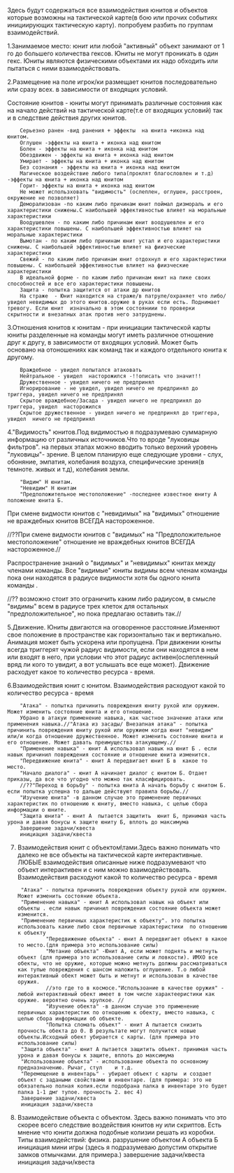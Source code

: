  Здесь будут содержаться все взаимодействия  юнитов и объектов  которые возможны на  тактической карте(в бою или  прочих событиях инициирующих тактическую карту). попробуем разбить по группам взаимодействий.

1.Занимаемое место:
юнит или  любой "активный" объект занимают от 1 го до большего количества гексов. Юниты не могут проникать в один гекс. Юниты являются физическими объектами их надо обходить или пытаться с ними взаимодействовать.

2.Размещение на поле
игрок/ки размещает юнитов последовательно или  сразу всех. в зависимости от входящих условий.

Состояние юнитов - юниты могут принимать различные состояния как на начало действий на тактической карте(т.е от входящих условий) так и в следствие действия других юнитов.

		Серьезно ранен -вид ранения + эффекты  на юнита +иконка над юнитом.
		Оглушен -эффекты на юнита + иконка над юнитом
		Болен - эффекты на юнита + иконка над юнитом
		Обездвижен - эффекты на юнита + иконка над юнитом
		Умирает - эффекты на юнита + иконка над юнитом
		Без сознания - эффекты на юнита + иконка над юнитом
		Магическое воздействие любого типа(проклят благословлен и т.д) -эффекты на юнита + иконка над юнитом
		Горит- эффекты на юнита + иконка над юнитом
		Не может использховать "видимость" (ослеплен, оглушен, расстроен, окружение не позволяет)
		Деморализован -по каким либо причинам юнит поймал дизмораль и его характеристики снижены.С наибольшей эффективностью влияет на моральные характеристики
		Воодушевлен - по каким либо причинам юнит воодушевлен и его характеристики повышены. С наибольшей эффективностью влияет на моральные характеристики
		Вымотан - по каким либо причинам юнит устал и его характеристики снижены. С наибольшей эффективностью влияет на фиизческие характеристики
		Свежий - по каким либо причинам юнит отдохнул и его характеристики повышены. С наибольшей эффективностью влияет на фиизческие характеристики
		В идеальной форме - по каким либо причинам юнит на пике своих способностей и все его характеристики повышены.
		Защита - попытка защитится от атаки др юнитов
		На страже  - Юнит находится на страже/в патруле/охраняет что либо/увидел невидимых до этого юнитов.оружие в руках если есть. Поднимает тревогу. Если юнит  изначально в этом состояниии то проверки скрытности и внезапных атак против него затруднены.


3.Отношения юнитов к юнитам - при инициации  тактической карты юниты разделенные на команды могут иметь различное отношение друг к другу, в зависимости от входящих условий. Может быть основано на отоношениях как команд  так и каждого отдельного юнита к другому. 

		Враждебное - увидел попытался атаковать 
		Нейтральное - увидел  насторожился -!!описать что значит!!
		Дружественное - увидел ничего не предпринял
		Игнорирование - не увидел, увидел ничего не предпринял до триггера, увидел ничего не предпринял
		Скрытое враждебное/Засада - увидел ничего не предпринял до триггера, увидел  насторожился
		Скрытое дружественное - увидел ничего не предпринял до триггера, увидел  ничего не предпринял 

4."Видимость" юнитов.Под видимостью я подразумеваю суммарную информацию от различных источников.Что то вроде "луковицы фильтров". на первых этапах можно вводить только верхний уровень "луковицы"- зрение. В целом планирую еще следующие уровни - слух, обоняние, эмпатия, колебания воздуха, специфические зрения(в темноте. живых и т.д), колебания земли. 

		"Видим" Н юнитам.
		"Невидим" Н юнитам
		"Предположительное местоположение" -последнее известное юниту А положение юнита Б.
При смене видмости юнитов  с "невидимых" на "видимых" отношение не враждебных юнитов ВСЕГДА настороженное.

   //??При смене видмости юнитов  с "видимых" на "Предположительное местоположение" отношение не враждебных юнитов ВСЕГДА настороженное.//

Распространение знаний  о "видимых" и "невидимых" юнитах между членами команды. Все "видимые" юниты видимы всем членам команды пока они находятся в радиусе видимости хотя бы одного юнита команды .

  //?? возможно стоит это ограничить каким либо радиусом, в смысле "видимы" всем в радиусе трех клеток для остальных "предположительное", но пока предлагаю оставить так.//

5.Движение. 
Юниты двигаются на оговоренное расстояние.Изменяют свое положение в пространстве как горизонтально так и  вертикально. Анимация может быть ускорена или пропущена. При движении юниты всегда триггерят чужой радиус видимости, если они находятся в нем или входят в него, при условии что этот радиус активен(ослепленный вряд ли кого то увидит, а вот услышать все еще может). Движение расходует какое то количество ресурса - время.


6.Взаимодействия юнит с юнитом. Взаимодействия расходуют какой то количество ресурса - время

		"Атака" - попытка причинить повреждения юниту рукой или оружием. Может изменить состояние юнита и его отношение.
		Убрано в атакуи применение навыка, как частное значение атаки или применения навыка.//"Атака из засады/ Внезапная атака" - попытка причинить повреждения юниту рукой или оружием когда юнит "невидим" или/и когда отношение дружественное. Может изменить состояние юнита и его отношение. Может давать преимущества атакующему.// 
		"Применение навыка" - юнит А использовал навык на юнит Б . если навык причинил повреждения состояние и отношение юнита изменится.
		"Передвижение юнита" - юнит А передвигает юнит Б в  какое то место.
		"Начало диалога" - юнит А начинает диалог с юнитом Б. Отдает приказы, да все что угодно что можно так класифицировать.
		//??"Переход в борьбу" - попытка юнита А начать борьбу с юнитом Б. если попытка успешна то дальше действуют правила борьбы.//
		"Изучение юнита" -в данном случае это применение первичных характеристик по отношению к юниту, вместо навыка, с целью сбора информации о юните.
		"Защита юнита" - юнит А  пытается защитить  юнит Б, принимая часть урона и давая бонусы к защите юниту Б, вплоть до максимума
		Завершение задачи/квеста
		инициация задачи/квеста
7. Взаимодействия юнит с объектом\тами.Здесь важно понимать что далеко не все объекты на тактической карте интерактивные. ЛЮБЫЕ взаимодействия описанные ниже подразумевают что объект интерактивен и с ним можно взаимодействовать. Взаимодействия расходуют какой то количество ресурса - время

		"Атака" - попытка причинить повреждения объекту рукой или оружием. Может изменить состояние объекта.
		"Применение навыка" - юнит А использовал навык на объект или объекты . если навык причинил повреждения состояние объекта может изменится.
		"Применение первичных характеристик к объекту". это попытка использовать какие либо свои первичные характеристики  по отношению к объекту
				"Передвижение объекта" - юнит А передвигает объект в какое то место.(для примера это использование силы)
				"Метание объекта" -Юнит А, если может поднять и метнуть объект (для примера это использование силы и ловкости). ИМХО все обекты, что не оружие, которые можно метнуть должны рассматриваться как тупые повреждения с шансом наложить оглушение. Т.о любой интерактивный обект может быть и метнут и использован в качестве оружия.
				//это где то в космосе."Использоание в качестве оружия" - любой интерактивный обект имеет в том числе характееристики как оружие. вероятно очень хрупкое. //
				"Изучение обекта" -в данном случае это применение первичных характеристик по отношению к обекту, вместо навыка, с целью сбора информации об объекте.
				"Попытка сломать объект" - юнит А пытается снизить прочность обекта до 0. В результате могут получится новые объекты.Исходный обект убирается с карты. (для примера это использование силы)
		"Защита объекта" - юнит А пытается защитить объект. принимая часть урона и давая бонусы к защите, вплоть до максимума
		"Использование объекта" - использование объекта по основному предназначению. Рычаг, стул    и т.д.
		"Перемещение в инвентарь" - убирает объект с карты  и создает объект с задаными свойствами в инвентаре. (для примера: это не обязательно полная копия.если подобрана палка в инвентаре это будет палка 1-1 дмг тупое. прочность 2. вес 4)
		Завершение задачи/квеста
		инициация задачи/квеста
8. Взаимодействие объекта с объектом.  Здесь важно понимать что это скорее всего следствие воздействия юнитов ну или скриптов. Есть мнение  что юнити должна подобные колизии решать из коробки. 
		Типы взаимодействий:
			физика.
			разрушение объектом А объекта Б
			инициация мини игры (здесь я подразумеваю допустим открытие замков отмычками. для примера.)
			завершение задачи/квеста
			инициация задачи/квеста